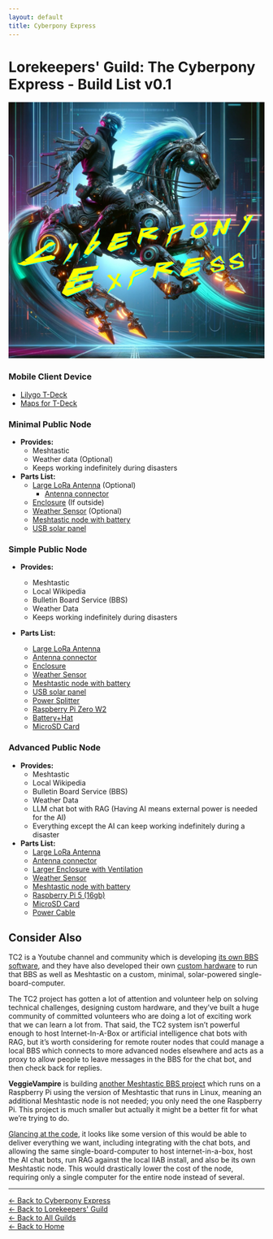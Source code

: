 ```yaml
---
layout: default
title: Cyberpony Express
---
```


# Lorekeepers' Guild: The Cyberpony Express - Build List v0.1

<img src="/assets/images/cyberpony-express.jpg" alt="The Cyberpony Express" class="photo">
  
### Mobile Client Device
- [Lilygo T-Deck](https://www.amazon.com/LILYGO-Meshtastic-ESP32-S3-Keyboard-Development/dp/B0DL8PJ69F)
- [Maps for T-Deck](https://old.reddit.com/r/meshtastic/comments/1j1chem/meshtastic_26_map_tiles_with_higher_zoom_levels/)
  
### Minimal Public Node
- **Provides:** 
  - Meshtastic
  - Weather data (Optional)
  - Keeps working indefinitely during disasters
- **Parts List:**
    - [Large LoRa Antenna](https://www.amazon.com/dp/B09WR8DT2J) (Optional)
        - [Antenna connector](https://www.amazon.com/gp/product/B097GFY8LG)
    - [Enclosure](https://www.amazon.com/dp/B0B87XSMVP) (If outside)
    - [Weather Sensor](https://www.amazon.com/dp/B07KR24P6P) (Optional)
    - [Meshtastic node with battery](https://www.amazon.com/dp/B0DGT68T3R)
    - [USB solar panel](https://www.amazon.com/dp/B0CJ5C2QY5)
  
### Simple Public Node
- **Provides:** 
  - Meshtastic
  - Local Wikipedia
  - Bulletin Board Service (BBS)
  - Weather Data
  - Keeps working indefinitely during disasters

- **Parts List:**
    - [Large LoRa Antenna](https://www.amazon.com/dp/B09WR8DT2J)
    - [Antenna connector](https://www.amazon.com/gp/product/B097GFY8LG)
    - [Enclosure](https://www.amazon.com/dp/B0B87XSMVP)
    - [Weather Sensor](https://www.amazon.com/dp/B07KR24P6P)
    - [Meshtastic node with battery](https://www.amazon.com/dp/B0DGT68T3R)
    - [USB solar panel](https://www.amazon.com/dp/B0CJ5C2QY5)
    - [Power Splitter](https://www.amazon.com/gp/product/B0C73VPL8P)
    - [Raspberry Pi Zero W2](https://www.amazon.com/gp/product/B09LH5SBPS)
    - [Battery+Hat](https://www.amazon.com/gp/product/B08D678XPR)
    - [MicroSD Card](https://www.amazon.com/SAMSUNG-Smartphones-Nintendo-Switch-MB-ME1T0SA-AM/dp/B0CWPNR918)
  
### Advanced Public Node
- **Provides:** 
  - Meshtastic
  - Local Wikipedia
  - Bulletin Board Service (BBS)
  - Weather Data
  - LLM chat bot with RAG (Having AI means external power is needed for the AI)
  - Everything except the AI can keep working indefinitely during a disaster
- **Parts List:**
    - [Large LoRa Antenna](https://www.amazon.com/dp/B09WR8DT2J)
    - [Antenna connector](https://www.amazon.com/gp/product/B097GFY8LG)
    - [Larger Enclosure with Ventilation](https://www.amazon.com/gp/product/B0CT863GWQ)
    - [Weather Sensor](https://www.amazon.com/dp/B07KR24P6P)
    - [Meshtastic node with battery](https://www.amazon.com/dp/B0DGT68T3R)
    - [Raspberry Pi 5 (16gb)](https://www.amazon.com/Vemico-Raspberry-Single-Board-Computer/dp/B0DT14VHVM)
    - [MicroSD Card](https://www.amazon.com/SAMSUNG-Smartphones-Nintendo-Switch-MB-ME1T0SA-AM/dp/B0CWPNR918)
    - [Power Cable](https://www.amazon.com/PDEEY-Extension-Outdoor-Waterproof-Charger/dp/B0CP3QQ633)


## Consider Also
  
TC2 is a Youtube channel and community which is developing [its own BBS software](https://www.youtube.com/watch?v=qwwAOZnLLgg), and they have also developed their own [custom hardware](https://www.youtube.com/watch?v=lOPbck4ysos) to run that BBS as well as Meshtastic on a custom, minimal, solar-powered single-board-computer.

The TC2 project has gotten a lot of attention and volunteer help on solving technical challenges, designing custom hardware, and they’ve built a huge community of committed volunteers who are doing a lot of exciting work that we can learn a lot from. That said, the TC2 system isn’t powerful enough to host Internet-In-A-Box or artificial intelligence chat bots with RAG, but it’s worth considering for remote router nodes that could manage a local BBS which connects to more advanced nodes elsewhere and acts as a proxy to allow people to leave messages in the BBS for the chat bot, and then check back for replies.

**VeggieVampire** is building [another Meshtastic BBS project](https://www.tomshardware.com/raspberry-pi/raspberry-pi-powers-this-meshtastic-network-bbs) which runs on a Raspberry Pi using the version of Meshtastic that runs in Linux, meaning an additional Meshtastic node is not needed; you only need the one Raspberry Pi. This project is much smaller but actually it might be a better fit for what we’re trying to do.

[Glancing at the code](https://github.com/VeggieVampire/MeshBoard), it looks like some version of this would be able to deliver everything we want, including integrating with the chat bots, and allowing the same single-board-computer to host internet-in-a-box, host the AI chat bots, run RAG against the local IIAB install, and also be its own Meshtastic node. This would drastically lower the cost of the node, requiring only a single computer for the entire node instead of several.

---

[← Back to Cyberpony Express](/guilds/lorekeepers/cyberpony-express/)  
[← Back to Lorekeepers' Guild](/guilds/lorekeepers)  
[← Back to All Guilds](/guilds/)  
[← Back to Home](/)
 